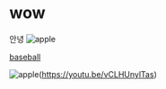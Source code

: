 # wow
안녕
![apple](http://4.bp.blogspot.com/-uMrwwmlv4Bo/VcijtXR6OnI/AAAAAAAACKE/r95aFqLBPAs/s1600/NaverBlog_20150810_220830_03.jpg)





[baseball](https://youtu.be/vCLHUnylTas)


![apple](http://4.bp.blogspot.com/-uMrwwmlv4Bo/VcijtXR6OnI/AAAAAAAACKE/r95aFqLBPAs/s1600/NaverBlog_20150810_220830_03.jpg)(https://youtu.be/vCLHUnylTas)



